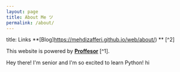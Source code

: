 ```yaml
---
layout: page
title: About Me ツ
permalink: /about/
---
```

title: Links
**[Blog]https://mehdizafferi.github.io/web/about/) ** [^2]

This website is powered by **[Proffesor](https://github.com/fastai/fastpages)** [^1].
 
 Hey there! I'm senior and I'm so excited to learn Python! 
 hi
 
